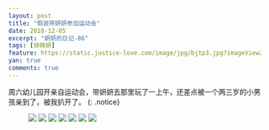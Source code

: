 ```yaml
---
layout: post
title: "假装带妍妍参加运动会"
date: 2018-12-05
excerpt: "妍妍的日记-86"
tags: [徐晓妍]
feature: https://static.justice-love.com/image/jpg/bjtp3.jpg?imageView2/1/w/1200/h/500
yan: true
comments: true
---
```

周六幼儿园开亲自运动会，带妍妍去那里玩了一上午，还差点被一个两三岁的小男孩亲到了，被我扒开了。
{: .notice}
<figure>
    <img src="{{ site.staticUrl }}/yanyan/image/yundonghui6.jpg?imageslim&imageMogr2/auto-orient" />
    <img src="{{ site.staticUrl }}/yanyan/image/yundonghui20.jpg?imageslim&imageMogr2/auto-orient" />
    <img src="{{ site.staticUrl }}/yanyan/image/yundonghui2.jpg?imageslim&imageMogr2/auto-orient" />
    <img src="{{ site.staticUrl }}/yanyan/image/yundonghui5.jpg?imageslim&imageMogr2/auto-orient" />
    <img src="{{ site.staticUrl }}/yanyan/image/yundonghui12.jpg?imageslim&imageMogr2/auto-orient" />
    <img src="{{ site.staticUrl }}/yanyan/image/yundonghui16.jpg?imageslim&imageMogr2/auto-orient" />
    <img src="{{ site.staticUrl }}/yanyan/image/yundonghui17.jpg?imageslim&imageMogr2/auto-orient" />
</figure>
